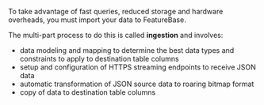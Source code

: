 To take advantage of fast queries, reduced storage and hardware overheads, you must import your data to FeatureBase.

The multi-part process to do this is called **ingestion** and involves:

* data modeling and mapping to determine the best data types and constraints to apply to destination table columns
* setup and configuration of HTTPS streaming endpoints to receive JSON data
* automatic transformation of JSON source data to roaring bitmap format
* copy of data to destination table columns
